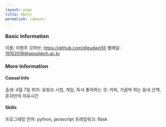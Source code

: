 ```yaml
---
layout: page
title: About
permalink: /about/
---
```


<!-- Some information about you! -->
### Basic Information
이름: 이형주
깃허브: https://github.com/dlgudwn55
웹메일: 19102016@seoultech.ac.kr

### More Information

<!-- A place to include any other types of information that you'd like to include about yourself. -->
#### Casual Info
출생: 4월 7일
취미: 유튜브 시청, 게임, 독서
좋아하는 것: 커피, 가끔씩 하는 동네 산책, 혼자만의 자유시간

#### Skills
프로그래밍 언어: python, javascript
프레임워크: flask